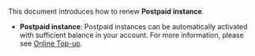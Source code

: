 This document introduces how to renew **Postpaid instance**.

 - **Postpaid instance**: Postpaid instances can be automatically activated with sufficient balance in your account. For more information, please see [Online Top-up](https://intl.cloud.tencent.com/document/product/555/7425).
